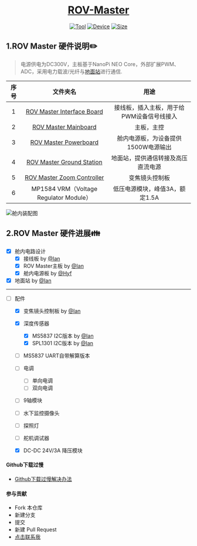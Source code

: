 <div align="center">
  <a href="https://github.com/zengwangfa/rov-master"><img src="https://zengwangfa.oss-cn-shanghai.aliyuncs.com/rov/rovmaster(vector)1.png" alt=""></a>
  <a href="https://github.com/ROV-Master/rovmaster-hardware"><h1>ROV-Master</h2></a>
</div>

<div align="center">
  <a href="https://www.altium.com.cn/"><img src="https://img.shields.io/badge/Tool-Altuim%20Designer-orange" alt="Tool"></a>
  <a href="http://wiki.friendlyarm.com/wiki/index.php/NanoPi_NEO_Core/zh"><img src="https://img.shields.io/badge/CPU-Allwinner H3-brigreen.svg?style=flat-square" alt="Device"></a>
  <a href="https://img.shields.io"><img src="https://img.shields.io/github/repo-size/ROV-Master/rovmaster-hardware?style=flat-square" alt="Size"></a>
</div>

## 1.ROV Master 硬件说明:pencil2:

> 电源供电为DC300V，主板基于NanoPi NEO Core，外部扩展PWM、ADC，采用电力载波/光纤与[地面站](https://github.com/ROV-Master/rovmaster-hardware)进行通信.

| 序号 | 文件夹名 | 用途 |
| :---: | :---: | :---: |
| 1 | [ROV Master Interface Board](https://github.com/ROV-Master/rovmaster-hardware/tree/master/1.ROV%20Master%20Interface%20Board%20%20V2.0) | 接线板，插入主板，用于给PWM设备信号线接入 |
| 2 | [ROV Master          Mainboard](https://github.com/ROV-Master/rovmaster-hardware/tree/master/2.ROV%20Master%20Mainboard%20V3.0) | 主板，主控 |
| 3 | [ROV Master        Powerboard](https://github.com/ROV-Master/rovmaster-hardware/tree/master/3.ROV%20Master%20%20Powerboard%20%20V1.0) | 舱内电源板，为设备提供1500W电源输出 |
| 4 | [ROV Master   Ground Station](https://github.com/ROV-Master/rovmaster-hardware/tree/master/4.ROV%20Master%20Ground%20Station%20V1.0) | 地面站，提供通信转接及高压直流电源 |
| 5 | [ROV Master Zoom Controller](https://github.com/ROV-Master/rovmaster-hardware/tree/master/5.ROV%20Master%20Zoom%20Controller%20V2.0) | 变焦镜头控制板 |
| 6 | MP1584 VRM（Voltage Regulator Module） | 低压电源模块，峰值3A，额定1.5A |

![舱内装配图](https://zengwangfa.oss-cn-shanghai.aliyuncs.com/rov/Chamber_structure1.jpg "舱内装配图")


## 2.ROV Master 硬件进展:family:

- [x] 舱内电路设计
	- [x] 接线板 by [@Ian](https://github.com/zengwangfa)
	- [x] ROV Master主板 by [@Ian](https://github.com/zengwangfa)	
	- [x] 舱内电源板 by [@Hyf](https://github.com/Hyf338)
- [x] 地面站 by [@Ian](https://github.com/zengwangfa)	

---

- [ ] 配件
	- [x] 变焦镜头控制板 by [@Ian](https://github.com/zengwangfa)	
	- [x] 深度传感器
		- [x] MS5837 I2C版本 by [@Ian](https://github.com/zengwangfa)	
		- [x] SPL1301 I2C版本 by [@Ian](https://github.com/zengwangfa)		 
	- [ ] MS5837 UART自带解算版本
	- [ ] 电调
		- [ ] 单向电调
		- [ ] 双向电调
	- [ ] 9轴模块
	- [ ] 水下监控摄像头
	- [ ] 探照灯
	- [ ] 舵机调试器	
	- [x] DC-DC 24V/3A 降压模块
	
	
#### Github下载过慢
- [Github下载过慢解决办法](https://blog.csdn.net/wangshuaiwsws95/article/details/104730741/)
	
#### 参与贡献
- Fork 本仓库
- 新建分支
- 提交
- 新建 Pull Request
- [点击联系我](Mailto:zengwangfa@outlook.com)